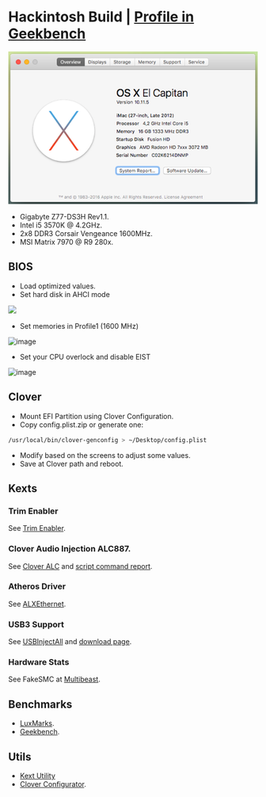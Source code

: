 # Hackintosh Build | [Profile in Geekbench](http://browser.primatelabs.com/user/Kikobeats)

![](preview.png)

* Gigabyte Z77-DS3H Rev1.1.
* Intel i5 3570K @ 4.2GHz.
* 2x8 DDR3 Corsair Vengeance 1600MHz.
* MSI Matrix 7970 @ R9 280x.

## BIOS

- Load optimized values.
- Set hard disk in AHCI mode

![](https://raw.github.com/Kikobeats/hackintosh/master/0.%20BIOS%20/1%20-%20ahci%20mode.png)

- Set memories in Profile1 (1600 MHz)

![image](https://raw.github.com/Kikobeats/hackintosh/master/0.%20BIOS%20/2%20-%20mem%20profile.jpg)

- Set your CPU overlock and disable EIST

![image](https://raw.github.com/Kikobeats/hackintosh/master/0.%20BIOS%20/3%20-%20overclock.jpg)

## Clover

- Mount EFI Partition using Clover Configuration.
- Copy config.plist.zip or generate one:

```bash
/usr/local/bin/clover-genconfig > ~/Desktop/config.plist
```

- Modify based on the screens to adjust some values.
- Save at Clover path and reboot.

## Kexts

### Trim Enabler

See [Trim Enabler](https://www.macupdate.com/app/mac/37852/trim-enabler).

### Clover Audio Injection ALC887.

See [Clover ALC](https://github.com/toleda/audio_CloverALC) and [script command report](https://gist.github.com/Kikobeats/aca8a37cc9b0a1a625b7298df2187b8f).

### Atheros Driver

See [ALXEthernet](http://www.tonymacx86.com/resources/alxethernet.267/).

### USB3 Support

See [USBInjectAll](https://github.com/RehabMan/OS-X-USB-Inject-All) and [download page](https://bitbucket.org/RehabMan/os-x-usb-inject-all/downloads).

### Hardware Stats

See FakeSMC at [Multibeast](http://www.tonymacx86.com/resources/multibeast-el-capitan-8-2-3.319/).

## Benchmarks

- [LuxMarks](http://www.luxrender.net/wiki/LuxMark#Download).
- [Geekbench](http://browser.primatelabs.com/user/54544).

## Utils

* [Kext Utility](http://cvad-mac.narod.ru/index/0-4)
* [Clover Configurator](http://mackie100projects.altervista.org/).
